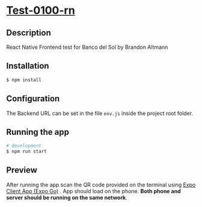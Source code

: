 # **[Test-0100-rn](https://github.com/altbran/test-0100-rn)**

## Description

React Native Frontend test for Banco del Sol by Brandon Altmann

## Installation

```bash
$ npm install
```

## Configuration

The Backend URL can be set in the file `env.js` inside the project root folder.

## Running the app

```bash
# development
$ npm run start
```

## Preview

After running the app scan the QR code provided on the terminal using [Expo Client App (Expo Go)](https://expo.dev/client) . App should load on the phone. **Both phone and server should be running on the same network**.

